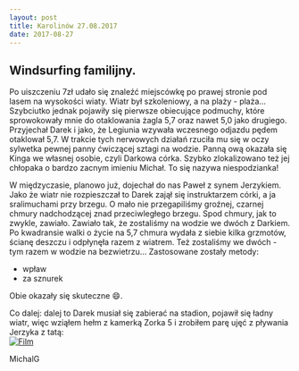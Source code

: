 ```yaml
---
layout: post
title: Karolinów 27.08.2017
date: 2017-08-27
---
```


## Windsurfing familijny.  

Po uiszczeniu 7zł udało się znaleźć miejscówkę po prawej stronie pod lasem na wysokości wiaty. 
Wiatr był szkoleniowy, a na plaży - plaża... Szybciutko jednak pojawiły się pierwsze obiecujące podmuchy,
które sprowokowały mnie do otaklowania żagla 5,7 oraz nawet 5,0 jako drugiego. 
Przyjechał Darek i jako, że Legiunia wzywała wczesnego odjazdu pędem otaklował 5,7.
W trakcie tych nerwowych działań rzuciła mu się w oczy sylwetka pewnej panny ćwiczącej sztagi na wodzie.
Panną ową okazała się Kinga we własnej osobie, czyli Darkowa córka. Szybko zlokalizowano też jej chłopaka o bardzo zacnym imieniu Michał. 
To się nazywa niespodzianka! 

W międzyczasie, planowo już, dojechał do nas Paweł z synem Jerzykiem. 
Jako że wiatr nie rozpieszczał to Darek zajął się instruktarzem córki, a ja sralimuchami przy brzegu. 
O mało nie przegapiliśmy groźnej, czarnej chmury nadchodzącej znad przeciwległego brzegu.
Spod chmury, jak to zwykle, zawiało. Zawiało tak, że zostaliśmy na wodzie we dwóch z Darkiem.
Po kwadransie walki o życie na 5,7 chmura wydała z siebie kilka grzmotów, ścianę deszczu i odpłynęła razem z wiatrem. 
Też zostaliśmy we dwóch - tym razem w wodzie na bezwietrzu... Zastosowane zostały metody: 
- wpław 
- za sznurek 

Obie okazały się skuteczne :smile:.

Co dalej: dalej to Darek musiał się zabierać na stadion, pojawił się ładny wiatr, więc wziąłem hełm z kamerką Zorka 5 i zrobiłem parę ujęć z pływania Jerzyka z tatą:  
[![Film](https://raw.githubusercontent.com/naspocie/blog/master/images/2017-08-27-Karolinow/DSCN9960.JPG)](https://youtu.be/dOTfs0tSxlU) 

MichalG

